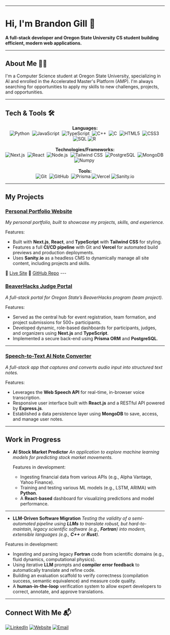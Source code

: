 <!-- <p align="center">
  <img src="INSERT_BANNER_IMAGE_URL_HERE" alt="Brandon Gill - Personal Portfolio Banner"/>
</p> -->

---

# Hi, I'm Brandon Gill 👋
**A full-stack developer and Oregon State University CS student building efficient, modern web applications.**

---

## About Me 🧑‍💻
I'm a Computer Science student at Oregon State University, specializing in AI and enrolled in the Accelerated Master's Platform (AMP). I'm always searching for opportunities to apply my skills to new challenges, projects, and opportunities.

---

## Tech & Tools 🛠️

<p align="center">
  <strong>Languages:</strong>
  <br>
  <img src="https://img.shields.io/badge/Python-3776AB?logo=python&logoColor=white" alt="Python"/>&nbsp;
  <img src="https://img.shields.io/badge/JavaScript-F7DF1E?logo=javascript&logoColor=black" alt="JavaScript"/>&nbsp;
  <img src="https://img.shields.io/badge/TypeScript-007ACC?logo=typescript&logoColor=white" alt="TypeScript"/>&nbsp;
  <img src="https://img.shields.io/badge/C%2B%2B-00599C?logo=cplusplus&logoColor=white" alt="C++"/>&nbsp;
  <img src="https://img.shields.io/badge/C-A8B9CC?logo=c&logoColor=white" alt="C"/>&nbsp;
  <img src="https://img.shields.io/badge/HTML5-E34F26?logo=html5&logoColor=white" alt="HTML5"/>&nbsp;
  <img src="https://img.shields.io/badge/CSS3-1572B6?logo=css3&logoColor=white" alt="CSS3"/>&nbsp;
  <img src="https://img.shields.io/badge/SQL-025E8C?logo=microsoftsqlserver&logoColor=white" alt="SQL"/>
  <img src="https://img.shields.io/badge/R-276DC3?logo=r&logoColor=white" alt="R"/>&nbsp;
  <br><br>
  <strong>Technologies/Frameworks:</strong>
  <br>
  <img src="https://img.shields.io/badge/Next.js-000000?logo=nextdotjs&logoColor=white" alt="Next.js"/>&nbsp;
  <img src="https://img.shields.io/badge/React-20232A?logo=react&logoColor=61DAFB" alt="React"/>&nbsp;
  <img src="https://img.shields.io/badge/Node.js-43853D?logo=node.js&logoColor=white" alt="Node.js"/>&nbsp;
  <img src="https://img.shields.io/badge/Tailwind_CSS-38B2AC?logo=tailwind-css&logoColor=white" alt="Tailwind CSS"/>&nbsp;
  <img src="https://img.shields.io/badge/PostgreSQL-316192?logo=postgresql&logoColor=white" alt="PostgreSQL"/>&nbsp;
  <img src="https://img.shields.io/badge/MongoDB-47A248?logo=mongodb&logoColor=white" alt="MongoDB"/>&nbsp;
  <img src="https://img.shields.io/badge/Numpy-013243?logo=numpy&logoColor=white" alt="Numpy"/>&nbsp;
  <br><br>
  <strong>Tools:</strong>
  <br>
  <img src="https://img.shields.io/badge/Git-F05032?logo=git&logoColor=white" alt="Git"/>&nbsp;
  <img src="https://img.shields.io/badge/GitHub-181717?logo=github&logoColor=white" alt="GitHub"/>&nbsp;
  <img src="https://img.shields.io/badge/Prisma-3982CE?logo=prisma&logoColor=white" alt="Prisma"/>
  <img src="https://img.shields.io/badge/Vercel-000000?logo=vercel&logoColor=white" alt="Vercel"/>
  <img src="https://img.shields.io/badge/Sanity-F03E2F?logo=sanity&logoColor=white" alt="Sanity.io"/>
</p>

---

## My Projects

### [Personal Portfolio Website](https://brandongill.dev)

_My personal portfolio, built to showcase my projects, skills, and experience._

  Features:
- Built with **Next.js**, **React**, and **TypeScript** with **Tailwind CSS** for styling.
- Features a full **CI/CD pipeline** with Git and **Vercel** for automated build previews and production deployments.
- Uses **Sanity.io** as a headless CMS to dynamically manage all site content, including projects and skills.

🔗 [Live Site](https://brandongill.dev)
🔗 [GitHub Repo](https://github.com/BGill8/portfolio-website) ---

### [BeaverHacks Judge Portal](https://github.com/OregonStateHackathonClub) <p>


_A full-stack portal for Oregon State’s BeaverHacks program (team project)._

  Features:
- Served as the central hub for event registration, team formation, and project submissions for 500+ participants.
- Developed dynamic, role-based dashboards for participants, judges, and organizers using **Next.js** and **TypeScript**.
- Implemented a secure back-end using **Prisma ORM** and **PostgreSQL**.

---

### [Speech-to-Text AI Note Converter](https://github.com/BGill8/beavernotes-ai-notetaking) <p>


_A full-stack app that captures and converts audio input into structured text notes._

  Features:
- Leverages the **Web Speech API** for real-time, in-browser voice transcription.
- Responsive user interface built with **React.js** and a RESTful API powered by **Express.js**.
- Established a data persistence layer using **MongoDB** to save, access, and manage user notes.

---

## Work in Progress

- **AI Stock Market Predictor**
  _An application to explore machine learning models for predicting stock market movements._

  Features in development:
  - Ingesting financial data from various APIs (e.g., Alpha Vantage, Yahoo Finance).
  - Training and testing various ML models (e.g., LSTM, ARIMA) with **Python**.
  - A **React-based** dashboard for visualizing predictions and model performance.

---

 - **LLM-Driven Software Migration**
  _Testing the validity of a semi-automated pipeline using **LLMs** to translate robust, but hard-to-maintain, legacy scientific software (e.g., **Fortran**) into modern, extensible languages (e.g.,     **C++** or **Rust**)._

  Features in development:
  - Ingesting and parsing legacy **Fortran** code from scientific domains (e.g., fluid dynamics, computational physics).
  - Using iterative **LLM** prompts and **compiler error feedback** to automatically translate and refine code.
  - Building an evaluation scaffold to verify correctness (compilation success, semantic equivalence) and measure code quality.
  - A **human-in-the-loop** verification system to allow expert developers to correct, annotate, and approve translations.
---

## Connect With Me 📬

[![LinkedIn](https://img.shields.io/badge/LinkedIn-0077B5?logo=linkedin&logoColor=white)](https://linkedin.com/in/brandonkngill)
[![Website](https://img.shields.io/badge/Website-brandongill.dev-000000?logo=About.me&logoColor=white)](https://brandongill.dev)
[![Email](https://img.shields.io/badge/Email-brandongill9432@gmail.com-blue?logo=gmail&logoColor=white)](mailto:brandongill9432@gmail.com)
